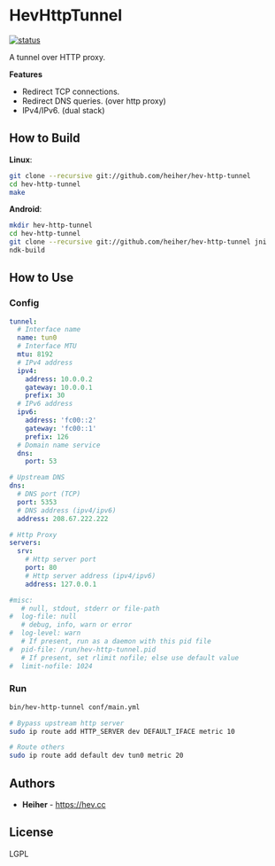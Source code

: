 # HevHttpTunnel

[![status](https://gitlab.com/hev/hev-http-tunnel/badges/master/pipeline.svg)](https://gitlab.com/hev/hev-http-tunnel/commits/master)

A tunnel over HTTP proxy.

**Features**
* Redirect TCP connections.
* Redirect DNS queries. (over http proxy)
* IPv4/IPv6. (dual stack)

## How to Build

**Linux**:
```bash
git clone --recursive git://github.com/heiher/hev-http-tunnel
cd hev-http-tunnel
make
```

**Android**:
```bash
mkdir hev-http-tunnel
cd hev-http-tunnel
git clone --recursive git://github.com/heiher/hev-http-tunnel jni
ndk-build
```

## How to Use

### Config

```yaml
tunnel:
  # Interface name
  name: tun0
  # Interface MTU
  mtu: 8192
  # IPv4 address
  ipv4:
    address: 10.0.0.2
    gateway: 10.0.0.1
    prefix: 30
  # IPv6 address
  ipv6:
    address: 'fc00::2'
    gateway: 'fc00::1'
    prefix: 126
  # Domain name service
  dns:
    port: 53

# Upstream DNS
dns:
  # DNS port (TCP)
  port: 5353
  # DNS address (ipv4/ipv6)
  address: 208.67.222.222

# Http Proxy
servers:
  srv:
    # Http server port
    port: 80
    # Http server address (ipv4/ipv6)
    address: 127.0.0.1

#misc:
   # null, stdout, stderr or file-path
#  log-file: null
   # debug, info, warn or error
#  log-level: warn
   # If present, run as a daemon with this pid file
#  pid-file: /run/hev-http-tunnel.pid
   # If present, set rlimit nofile; else use default value
#  limit-nofile: 1024
```

### Run

```bash
bin/hev-http-tunnel conf/main.yml

# Bypass upstream http server
sudo ip route add HTTP_SERVER dev DEFAULT_IFACE metric 10

# Route others
sudo ip route add default dev tun0 metric 20
```

## Authors
* **Heiher** - https://hev.cc

## License
LGPL
